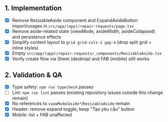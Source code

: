 ## 1. Implementation
- [x] Remove ResizableAside component and ExpandAsideButton import/usages in `src/app/(app)/repair-requests/page.tsx`
- [x] Remove aside-related state (viewMode, asideWidth, asideCollapsed) and persistence effects
- [x] Simplify content layout to `grid grid-cols-1 gap-4` (drop split grid + inline styles)
- [x] Empty `src/app/(app)/repair-requests/_components/ResizableAside.tsx`
- [x] Verify create flow via Sheet (desktop) and FAB (mobile) still works

## 2. Validation & QA
- [x] Type safety: `npm run typecheck` passes
- [ ] Lint: `npm run lint` passes (existing repository issues outside this change remain)
- [x] No references to `viewMode`/`aside*`/`ResizableAside` remain
- [x] Header: remove expand toggle; keep "Tạo yêu cầu" button
- [x] Mobile: list + FAB unaffected
